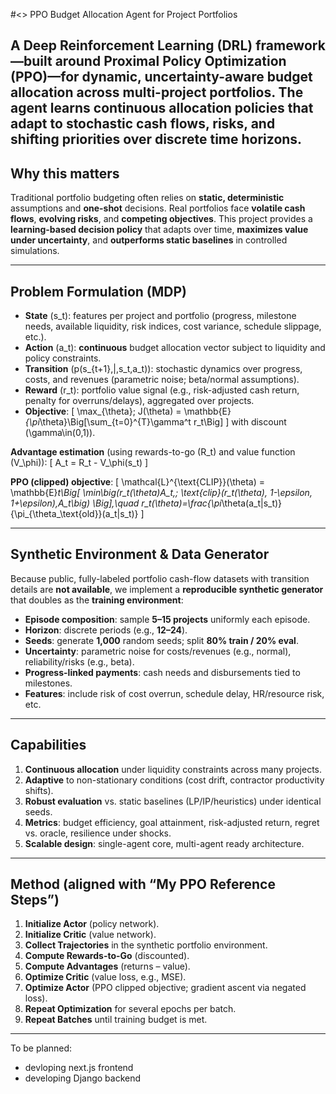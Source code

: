 
#<> PPO Budget Allocation Agent for Project Portfolios

A **Deep Reinforcement Learning** (DRL) framework—built around **Proximal Policy Optimization (PPO)**—for **dynamic, uncertainty-aware budget allocation** across multi-project portfolios. The agent learns **continuous allocation policies** that adapt to **stochastic cash flows, risks, and shifting priorities** over discrete time horizons.
---

## Why this matters

Traditional portfolio budgeting often relies on **static, deterministic** assumptions and **one-shot** decisions. Real portfolios face **volatile cash flows**, **evolving risks**, and **competing objectives**. This project provides a **learning-based decision policy** that adapts over time, **maximizes value under uncertainty**, and **outperforms static baselines** in controlled simulations.

---
## Problem Formulation (MDP)

- **State** \(s_t\): features per project and portfolio (progress, milestone needs, available liquidity, risk indices, cost variance, schedule slippage, etc.).
- **Action** \(a_t\): **continuous** budget allocation vector subject to liquidity and policy constraints.
- **Transition** \(p(s_{t+1}\,|\,s_t,a_t)\): stochastic dynamics over progress, costs, and revenues (parametric noise; beta/normal assumptions).
- **Reward** \(r_t\): portfolio value signal (e.g., risk-adjusted cash return, penalty for overruns/delays), aggregated over projects.
- **Objective**:
  \[
  \max_{\theta}\; J(\theta) = \mathbb{E}_{\pi_\theta}\Big[\sum_{t=0}^{T}\gamma^t r_t\Big]
  \]
  with discount \(\gamma\in(0,1)\).

**Advantage estimation** (using rewards-to-go \(R_t\) and value function \(V_\phi\)):
\[
A_t = R_t - V_\phi(s_t)
\]

**PPO (clipped) objective**:
\[
\mathcal{L}^{\text{CLIP}}(\theta) =
\mathbb{E}_t\Big[
\min\big(r_t(\theta)A_t,\;
\text{clip}(r_t(\theta), 1-\epsilon, 1+\epsilon)\,A_t\big)
\Big],\quad
r_t(\theta)=\frac{\pi_\theta(a_t|s_t)}{\pi_{\theta_\text{old}}(a_t|s_t)}
\]

---

## Synthetic Environment & Data Generator

Because public, fully-labeled portfolio cash-flow datasets with transition details are **not available**, we implement a **reproducible synthetic generator** that doubles as the **training environment**:

- **Episode composition**: sample **5–15 projects** uniformly each episode.
- **Horizon**: discrete periods (e.g., **12–24**).
- **Seeds**: generate **1,000** random seeds; split **80% train / 20% eval**.
- **Uncertainty**: parametric noise for costs/revenues (e.g., normal), reliability/risks (e.g., beta).
- **Progress-linked payments**: cash needs and disbursements tied to milestones.
- **Features**: include risk of cost overrun, schedule delay, HR/resource risk, etc.

---

## Capabilities

1. **Continuous allocation** under liquidity constraints across many projects.
2. **Adaptive** to non-stationary conditions (cost drift, contractor productivity shifts).
3. **Robust evaluation** vs. static baselines (LP/IP/heuristics) under identical seeds.
4. **Metrics**: budget efficiency, goal attainment, risk-adjusted return, regret vs. oracle, resilience under shocks.
5. **Scalable design**: single-agent core, multi-agent ready architecture.

---

## Method (aligned with “My PPO Reference Steps”)

1. **Initialize Actor** (policy network).
2. **Initialize Critic** (value network).
3. **Collect Trajectories** in the synthetic portfolio environment.
4. **Compute Rewards-to-Go** (discounted).
5. **Compute Advantages** (returns – value).
6. **Optimize Critic** (value loss, e.g., MSE).
7. **Optimize Actor** (PPO clipped objective; gradient ascent via negated loss).
8. **Repeat Optimization** for several epochs per batch.
9. **Repeat Batches** until training budget is met.



---
To be planned:
* devloping next.js frontend 
* developing Django backend
